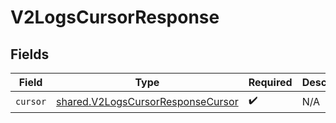 # V2LogsCursorResponse


## Fields

| Field                                                                                  | Type                                                                                   | Required                                                                               | Description                                                                            |
| -------------------------------------------------------------------------------------- | -------------------------------------------------------------------------------------- | -------------------------------------------------------------------------------------- | -------------------------------------------------------------------------------------- |
| `cursor`                                                                               | [shared.V2LogsCursorResponseCursor](../../models/shared/v2logscursorresponsecursor.md) | :heavy_check_mark:                                                                     | N/A                                                                                    |